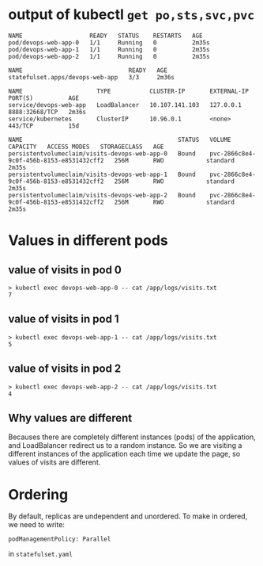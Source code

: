 # output of kubectl `get po,sts,svc,pvc`

```
NAME                   READY   STATUS    RESTARTS   AGE
pod/devops-web-app-0   1/1     Running   0          2m35s
pod/devops-web-app-1   1/1     Running   0          2m35s
pod/devops-web-app-2   1/1     Running   0          2m35s

NAME                              READY   AGE
statefulset.apps/devops-web-app   3/3     2m36s

NAME                     TYPE           CLUSTER-IP       EXTERNAL-IP   PORT(S)          AGE
service/devops-web-app   LoadBalancer   10.107.141.103   127.0.0.1     8888:32668/TCP   2m36s
service/kubernetes       ClusterIP      10.96.0.1        <none>        443/TCP          15d

NAME                                            STATUS   VOLUME                                     CAPACITY   ACCESS MODES   STORAGECLASS   AGE
persistentvolumeclaim/visits-devops-web-app-0   Bound    pvc-2866c8e4-9c0f-456b-8153-e8531432cff2   256M       RWO            standard       2m35s
persistentvolumeclaim/visits-devops-web-app-1   Bound    pvc-2866c8e4-9c0f-456b-8153-e8531432cff2   256M       RWO            standard       2m35s
persistentvolumeclaim/visits-devops-web-app-2   Bound    pvc-2866c8e4-9c0f-456b-8153-e8531432cff2   256M       RWO            standard       2m35s
```

# Values in different pods

## value of visits in pod 0

```
> kubectl exec devops-web-app-0 -- cat /app/logs/visits.txt
7
```

## value of visits in pod 1

```
> kubectl exec devops-web-app-1 -- cat /app/logs/visits.txt
5
```

## value of visits in pod 2

```
> kubectl exec devops-web-app-2 -- cat /app/logs/visits.txt
4
```

## Why values are different

Becauses there are completely different instances (pods) of the application, and LoadBalancer redirect us to a random instance. So we are visiting a different instances of the application each time we update the page, so values of visits are different.

# Ordering

By default, replicas are undependent and unordered. To make in ordered, we need to write:

```
podManagementPolicy: Parallel
```

in `statefulset.yaml`